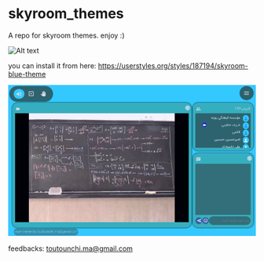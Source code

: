 # skyroom_themes
A repo for skyroom themes. enjoy :)

![Alt text](relative/path/to/img.jpg?raw=true "screenshot1")



you can install it from here:
https://userstyles.org/styles/187194/skyroom-blue-theme

![scrennshot1](https://github.com/mohammadamin16/skyroom_themes/blob/master/screenshots/2.png?raw=true)



feedbacks:
toutounchi.ma@gmail.com
